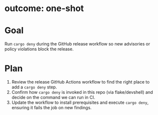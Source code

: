 # outcome: one-shot
# Goal
Run `cargo deny` during the GitHub release workflow so new advisories or policy violations block the release.

# Plan
1. Review the release GitHub Actions workflow to find the right place to add a `cargo deny` step.
2. Confirm how `cargo deny` is invoked in this repo (via flake/devshell) and decide on the command we can run in CI.
3. Update the workflow to install prerequisites and execute `cargo deny`, ensuring it fails the job on new findings.
